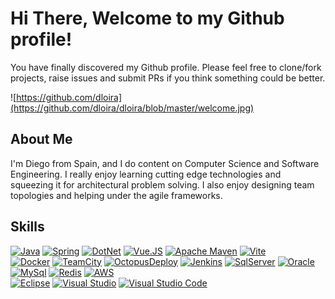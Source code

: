 # Hi There, Welcome to my Github profile!
You have finally discovered my Github profile.
Please feel free to clone/fork projects, raise issues and submit PRs if you think something could be better.

![https://github.com/dloira](https://github.com/dloira/dloira/blob/master/welcome.jpg)

## About Me
I'm Diego from Spain, and I do content on Computer Science and Software Engineering. I really enjoy learning cutting edge technologies and squeezing it for architectural problem solving. I also enjoy designing team topologies and helping under the agile frameworks. 

## Skills
[![Java](https://img.shields.io/badge/java-%23ED8B00.svg?style=for-the-badge&logo=openjdk&logoColor=white)]()
[![Spring](https://img.shields.io/badge/spring-%236DB33F.svg?style=for-the-badge&logo=spring&logoColor=white)]()
[![DotNet](https://img.shields.io/badge/Dotnet-512BD4?style=for-the-badge&logo=dotnet&logoColor=white&labelColor=101010)]()
[![Vue.JS](https://img.shields.io/badge/Vue.JS-4FC08D?style=for-the-badge&logo=vue.js&logoColor=white&labelColor=101010)]()
[![Apache Maven](https://img.shields.io/badge/Apache%20Maven-C71A36?style=for-the-badge&logo=Apache%20Maven&logoColor=white)]()
[![Vite](https://img.shields.io/badge/vite-%23646CFF.svg?style=for-the-badge&logo=vite&logoColor=white)]()
<br>
[![Docker](https://img.shields.io/badge/Docker-2496ED?style=for-the-badge&logo=docker&logoColor=white&labelColor=101010)]()
[![TeamCity](https://img.shields.io/badge/TeamCity-000000?style=for-the-badge&logo=teamcity&logoColor=white&labelColor=101010)]()
[![OctopusDeploy](https://img.shields.io/badge/OctopusDeploy-2F93E0?style=for-the-badge&logo=octopusdeploy&logoColor=white&labelColor=101010)]()
[![Jenkins](https://img.shields.io/badge/Jenkins-D24939?style=for-the-badge&logo=jenkins&logoColor=white&labelColor=101010)]()
[![SqlServer](https://img.shields.io/badge/SqlServer-CC2927?style=for-the-badge&logo=sqlserver&logoColor=white&labelColor=101010)]()
[![Oracle](https://img.shields.io/badge/Oracle-F80000?style=for-the-badge&logo=oracle&logoColor=white)]()
[![MySql](https://img.shields.io/badge/MySql-4479A1?style=for-the-badge&logo=mysql&logoColor=white&labelColor=101010)]()
[![Redis](https://img.shields.io/badge/redis-%23DD0031.svg?style=for-the-badge&logo=redis&logoColor=white)]()
[![AWS](https://img.shields.io/badge/AWS-%23FF9900.svg?style=for-the-badge&logo=amazon-aws&logoColor=white)]()
<br>
[![Eclipse](https://img.shields.io/badge/Eclipse-FE7A16.svg?style=for-the-badge&logo=Eclipse&logoColor=white)]()
[![Visual Studio](https://img.shields.io/badge/Visual%20Studio-5C2D91.svg?style=for-the-badge&logo=visual-studio&logoColor=white)]()
[![Visual Studio Code](https://img.shields.io/badge/Visual%20Studio%20Code-0078d7.svg?style=for-the-badge&logo=visual-studio-code&logoColor=white)]()

